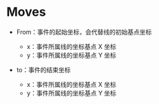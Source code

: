 # Moves

- From：事件的起始坐标，会代替线的初始基点坐标

    - x：事件所属线的坐标基点 X 坐标
    - y：事件所属线的坐标基点 Y 坐标
- to：事件的结束坐标
    - x：事件所属线的坐标基点 X 坐标
    - y：事件所属线的坐标基点 Y 坐标